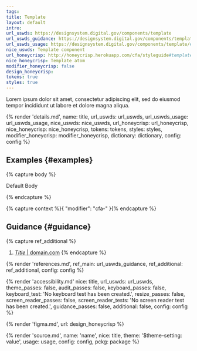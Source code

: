 ```yaml
---
tags:
title: Template
layout: default
intro:
url_uswds: https://designsystem.digital.gov/components/template
url_uswds_guidance: https://designsystem.digital.gov/components/template/#guidance
url_uswds_usage: https://designsystem.digital.gov/components/template/#using-the-template-component-2
nice_uswds: Template component
url_honeycrisp: http://honeycrisp.herokuapp.com/cfa/styleguide#template
nice_honeycrisp: Template atom
modifier_honeycrisp: false
design_honeycrisp:
tokens: true
styles: true
---
```


<!-- INTRO -->

Lorem ipsum dolor sit amet, consectetur adipiscing elit, sed do eiusmod tempor incididunt ut labore et dolore magna aliqua.

<!-- DETAILS -->

{% render 'details.md',
  name: title,
  url_uswds: url_uswds,
  url_uswds_usage: url_uswds_usage,
  nice_uswds: nice_uswds,
  url_honeycrisp: url_honeycrisp,
  nice_honeycrisp: nice_honeycrisp,
  tokens: tokens,
  styles: styles,
  modifier_honeycrisp: modifier_honeycrisp,
  dictionary: dictionary,
  config: config %}

<!-- EXAMPLES -->

## Examples {#examples}

{% capture body %}

Default Body

{% endcapture %}

{% capture context %}{
  "modifier": "cfa-"
}{% endcapture %}

<!-- render 'figure.md', name: '{{ name }}', nice: title, body: body, context: context, caption: '{{ caption }}' -->

<!-- GUIDANCE -->

## Guidance {#guidance}

{% capture ref_additional %}
1. <a href="#" target="_blank" rel="noopener nofollow" class="usa-link--external"><cite>Title</cite> | domain.com</a>
{% endcapture %}

{% render 'references.md', ref_main: url_uswds_guidance, ref_additional: ref_additional, config: config %}

<!-- ACCESSIBILITY -->

{% render 'accessibility.md'
  nice: title,
  url_uswds: url_uswds,
  theme_passes: false,
  audit_passes: false,
  keyboard_passes: false,
  keyboard_test: 'No keyboard test has been created.',
  resize_passes: false,
  screen_reader_passes: false,
  screen_reader_tests: 'No screen reader test has been created.',
  guidance_passes: false,
  additional: false,
  config: config %}

<!-- DESIGN -->

{% render 'figma.md', url: design_honeycrisp %}

<!-- SOURCE -->

{% render 'source.md', name: 'name', nice: title, theme: '$theme-setting: value', usage: usage, config: config, pckg: package %}
